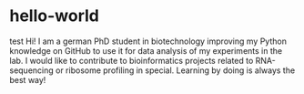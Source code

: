 # hello-world
test
Hi! I am a german PhD student in biotechnology improving my Python knowledge on GitHub to use it for data analysis of my experiments in the lab. I would like to contribute to bioinformatics projects related to RNA-sequencing or ribosome profiling in special. Learning by doing is always the best way!
